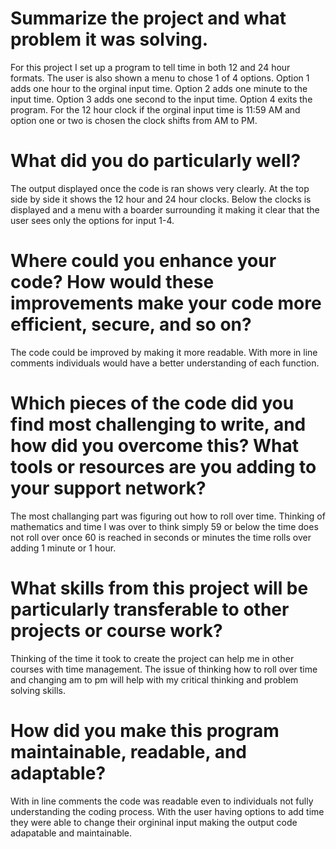 # Summarize the project and what problem it was solving.

For this project I set up a program to tell time in both 12 and 24 hour formats. The user is also shown a menu to chose 1 of 4 options. Option 1 adds one hour to the orginal input time. Option 2 adds one minute to the input time. Option 3 adds one second to the input time. Option 4 exits the program. For the 12 hour clock if the orginal input time is 11:59 AM and option one or two is chosen the clock shifts from AM to PM. 

# What did you do particularly well?

The output displayed once the code is ran shows very clearly. At the top side by side it shows the 12 hour and 24 hour clocks. Below the clocks is displayed and a menu with a boarder surrounding it making it clear that the user sees only the options for input 1-4.

# Where could you enhance your code? How would these improvements make your code more efficient, secure, and so on?

The code could be improved by making it more readable. With more in line comments individuals would have a better understanding of each function. 

# Which pieces of the code did you find most challenging to write, and how did you overcome this? What tools or resources are you adding to your support network?

The most challanging part was figuring out how to roll over time. Thinking of mathematics and time I was over to think simply 59 or below the time does not roll over once 60 is reached in seconds or minutes the time rolls over adding 1 minute or 1 hour. 

# What skills from this project will be particularly transferable to other projects or course work?

Thinking of the time it took to create the project can help me in other courses with time management. The issue of thinking how to roll over time and changing am to pm will help with my critical thinking and problem solving skills. 

# How did you make this program maintainable, readable, and adaptable?

With in line comments the code was readable even to individuals not fully understanding the coding process. With the user having options to add time they were able to change their orgininal input making the output code adapatable and maintainable. 
